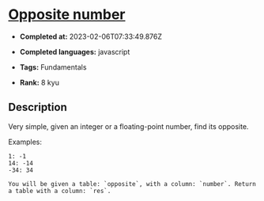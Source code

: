# [Opposite number](https://www.codewars.com/kata/56dec885c54a926dcd001095)

- **Completed at:** 2023-02-06T07:33:49.876Z

- **Completed languages:** javascript

- **Tags:** Fundamentals

- **Rank:** 8 kyu

## Description

Very simple, given an integer or a floating-point number, find its opposite.

Examples:
```
1: -1
14: -14
-34: 34
```

~~~if:sql
You will be given a table: `opposite`, with a column: `number`. Return a table with a column: `res`.
~~~

